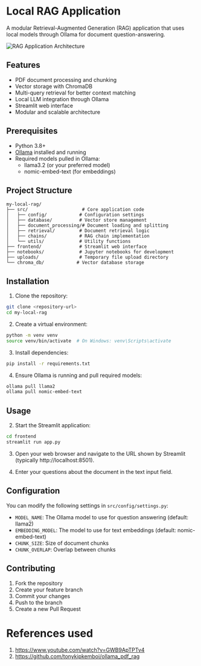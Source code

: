 # Local RAG Application

A modular Retrieval-Augmented Generation (RAG) application that uses local models through Ollama for document question-answering.

![RAG Application Architecture](src/utils/rag-architecture.png)

## Features

- PDF document processing and chunking
- Vector storage with ChromaDB
- Multi-query retrieval for better context matching
- Local LLM integration through Ollama
- Streamlit web interface
- Modular and scalable architecture

## Prerequisites

- Python 3.8+
- [Ollama](https://ollama.ai/) installed and running
- Required models pulled in Ollama:
  - llama3.2 (or your preferred model)
  - nomic-embed-text (for embeddings)

## Project Structure

```
my-local-rag/
├── src/                    # Core application code
│   ├── config/            # Configuration settings
│   ├── database/          # Vector store management
│   ├── document_processing/# Document loading and splitting
│   ├── retrieval/         # Document retrieval logic
│   ├── chains/            # RAG chain implementation
│   └── utils/             # Utility functions
├── frontend/              # Streamlit web interface
├── notebooks/             # Jupyter notebooks for development
├── uploads/               # Temporary file upload directory
└── chroma_db/            # Vector database storage
```

## Installation

1. Clone the repository:
```bash
git clone <repository-url>
cd my-local-rag
```

2. Create a virtual environment:
```bash
python -m venv venv
source venv/bin/activate  # On Windows: venv\Scripts\activate
```

3. Install dependencies:
```bash
pip install -r requirements.txt
```

4. Ensure Ollama is running and pull required models:
```bash
ollama pull llama2
ollama pull nomic-embed-text
```

## Usage

2. Start the Streamlit application:
```bash
cd frontend
streamlit run app.py
```

3. Open your web browser and navigate to the URL shown by Streamlit (typically http://localhost:8501).

4. Enter your questions about the document in the text input field.

## Configuration

You can modify the following settings in `src/config/settings.py`:

- `MODEL_NAME`: The Ollama model to use for question answering (default: llama2)
- `EMBEDDING_MODEL`: The model to use for text embeddings (default: nomic-embed-text)
- `CHUNK_SIZE`: Size of document chunks
- `CHUNK_OVERLAP`: Overlap between chunks

## Contributing

1. Fork the repository
2. Create your feature branch
3. Commit your changes
4. Push to the branch
5. Create a new Pull Request

# References used
1. https://www.youtube.com/watch?v=GWB9ApTPTv4
2. https://github.com/tonykipkemboi/ollama_pdf_rag